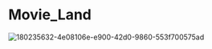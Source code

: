 # Movie_Land
![180235632-4e08106e-e900-42d0-9860-553f700575ad](https://user-images.githubusercontent.com/63207127/217271490-9ee34f97-8be0-4b78-b1aa-13de92718923.png)
